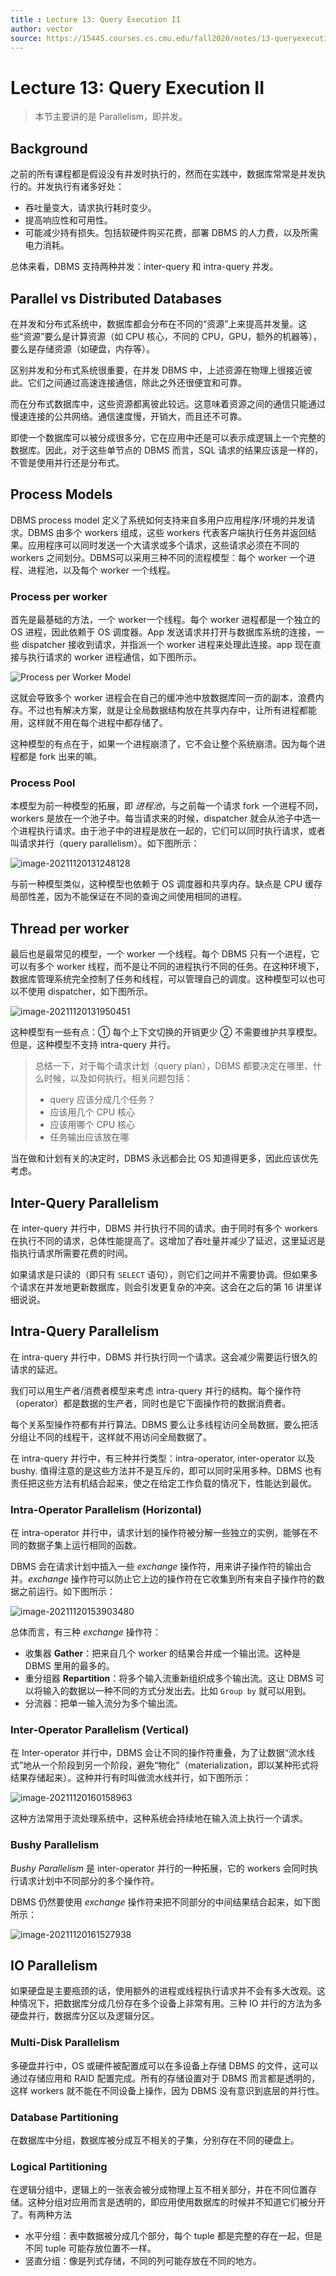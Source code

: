 ```yaml
---
title : Lecture 13: Query Execution II
author: vector
source: https://15445.courses.cs.cmu.edu/fall2020/notes/13-queryexecution2.pdf
---
```


# Lecture 13: Query Execution II

> 本节主要讲的是 Parallelism，即并发。

## Background

之前的所有课程都是假设没有并发时执行的，然而在实践中，数据库常常是并发执行的。并发执行有诸多好处：

- 吞吐量变大，请求执行耗时变少。
- 提高响应性和可用性。
- 可能减少持有损失。包括软硬件购买花费，部署 DBMS 的人力费，以及所需电力消耗。

总体来看，DBMS 支持两种并发：inter-query 和 intra-query 并发。

## Parallel vs Distributed Databases

在并发和分布式系统中，数据库都会分布在不同的“资源”上来提高并发量。这些“资源”要么是计算资源（如 CPU 核心，不同的 CPU，GPU，额外的机器等），要么是存储资源（如硬盘，内存等）。

区别并发和分布式系统很重要，在并发 DBMS 中，上述资源在物理上很接近彼此。它们之间通过高速连接通信，除此之外还很便宜和可靠。

而在分布式数据库中，这些资源都离彼此较远。这意味着资源之间的通信只能通过慢速连接的公共网络。通信速度慢，开销大，而且还不可靠。

即使一个数据库可以被分成很多分，它在应用中还是可以表示成逻辑上一个完整的数据库。因此，对于这些单节点的 DBMS 而言，SQL 请求的结果应该是一样的，不管是使用并行还是分布式。

## Process Models

DBMS process model 定义了系统如何支持来自多用户应用程序/环境的并发请求。DBMS 由多个 workers 组成，这些 workers 代表客户端执行任务并返回结果。应用程序可以同时发送一个大请求或多个请求，这些请求必须在不同的 workers 之间划分。DBMS可以采用三种不同的流程模型：每个 worker 一个进程、进程池，以及每个 worker 一个线程。

### Process per worker

首先是最基础的方法，一个 worker一个线程。每个 worker 进程都是一个独立的 OS 进程，因此依赖于 OS 调度器。App 发送请求并打开与数据库系统的连接，一些 dispatcher 接收到请求，并指派一个 worker 进程来处理此连接。app 现在直接与执行请求的 worker 进程通信，如下图所示。

![Process per Worker Model](lecture13.assets/image-20211120130051533.png)

这就会导致多个 worker 进程会在自己的缓冲池中放数据库同一页的副本，浪费内存。不过也有解决方案，就是让全局数据结构放在共享内存中，让所有进程都能用，这样就不用在每个进程中都存储了。

这种模型的有点在于，如果一个进程崩溃了，它不会让整个系统崩溃。因为每个进程都是 fork 出来的嘛。

### Process Pool

本模型为前一种模型的拓展，即 *进程池*，与之前每一个请求 fork 一个进程不同，workers 是放在一个池子中。每当请求来的时候，dispatcher 就会从池子中选一个进程执行请求。由于池子中的进程是放在一起的，它们可以同时执行请求，或者叫请求并行（query parallelism）。如下图所示：

![image-20211120131248128](lecture13.assets/image-20211120131248128.png)

与前一种模型类似，这种模型也依赖于 OS 调度器和共享内存。缺点是 CPU 缓存局部性差，因为不能保证在不同的查询之间使用相同的进程。

## Thread per worker

最后也是最常见的模型，一个 worker 一个线程。每个 DBMS 只有一个进程，它可以有多个 worker 线程，而不是让不同的进程执行不同的任务。在这种环境下，数据库管理系统完全控制了任务和线程，可以管理自己的调度。这种模型可以也可以不使用 dispatcher，如下图所示。

![image-20211120131950451](lecture13.assets/image-20211120131950451.png)

这种模型有一些有点：① 每个上下文切换的开销更少 ② 不需要维护共享模型。但是，这种模型不支持 intra-query 并行。

> 总结一下，对于每个请求计划（query plan），DBMS 都要决定在哪里、什么时候，以及如何执行。相关问题包括：
>
> - query 应该分成几个任务？
> - 应该用几个 CPU 核心
> - 应该用哪个 CPU 核心
> - 任务输出应该放在哪

当在做和计划有关的决定时，DBMS 永远都会比 OS 知道得更多，因此应该优先考虑。

## Inter-Query Parallelism

在 inter-query 并行中，DBMS 并行执行不同的请求。由于同时有多个 workers 在执行不同的请求，总体性能提高了。这增加了吞吐量并减少了延迟，这里延迟是指执行请求所需要花费的时间。

如果请求是只读的（即只有 `SELECT` 语句），则它们之间并不需要协调。但如果多个请求在并发地更新数据库，则会引发更复杂的冲突。这会在之后的第 16 讲里详细说说。

## Intra-Query Parallelism

在 intra-query 并行中，DBMS 并行执行同一个请求。这会减少需要运行很久的请求的延迟。

我们可以用生产者/消费者模型来考虑 intra-query 并行的结构。每个操作符（operator）都是数据的生产者，同时也是它下面操作符的数据消费者。

每个关系型操作符都有并行算法。DBMS 要么让多线程访问全局数据，要么把活分组让不同的线程干，这样就不用访问全局数据了。

在 intra-query 并行中，有三种并行类型：intra-operator, inter-operator 以及 bushy. 值得注意的是这些方法并不是互斥的，即可以同时采用多种。DBMS 也有责任把这些方法有机结合起来，使之在给定工作负载的情况下，性能达到最优。

### Intra-Operator Parallelism (Horizontal)

在 intra-operator 并行中，请求计划的操作符被分解一些独立的实例，能够在不同的数据子集上运行相同的函数。

DBMS 会在请求计划中插入一些 *exchange* 操作符，用来讲子操作符的输出合并。*exchange* 操作符可以防止它上边的操作符在它收集到所有来自子操作符的数据之前运行。如下图所示：

![image-20211120153903480](lecture13.assets/image-20211120153903480.png)

总体而言，有三种 *exchange* 操作符：

- 收集器 **Gather**：把来自几个 worker 的结果合并成一个输出流。这种是 DBMS 里用的最多的。
- 重分组器 **Repartition**：将多个输入流重新组织成多个输出流。这让 DBMS 可以将输入的数据以一种不同的方式分发出去。比如 `Group by` 就可以用到。
- 分流器：把单一输入流分为多个输出流。

### Inter-Operator Parallelism (Vertical)

在 Inter-operator 并行中，DBMS 会让不同的操作符重叠，为了让数据“流水线式”地从一个阶段到另一个阶段，避免“物化”（materialization，即以某种形式将结果存储起来）。这种并行有时叫做流水线并行，如下图所示：

![image-20211120160158963](lecture13.assets/image-20211120160158963.png)

这种方法常用于流处理系统中，这种系统会持续地在输入流上执行一个请求。

### Bushy Parallelism

*Bushy Parallelism* 是 inter-operator 并行的一种拓展，它的 workers 会同时执行请求计划中不同部分的多个操作符。

DBMS 仍然要使用 *exchange* 操作符来把不同部分的中间结果结合起来，如下图所示：

![image-20211120161527938](lecture13.assets/image-20211120161527938.png)

## IO Parallelism

如果硬盘是主要瓶颈的话，使用额外的进程或线程执行请求并不会有多大改观。这种情况下，把数据库分成几份存在多个设备上非常有用。三种 IO 并行的方法为多硬盘并行，数据库分区以及逻辑分区。

### Multi-Disk Parallelism

多硬盘并行中，OS 或硬件被配置成可以在多设备上存储 DBMS 的文件，这可以通过存储应用和 RAID 配置完成。所有的存储设置对于 DBMS 而言都是透明的，这样 workers 就不能在不同设备上操作，因为 DBMS 没有意识到底层的并行性。

### Database Partitioning

在数据库中分组，数据库被分成互不相关的子集，分别存在不同的硬盘上。

### Logical Partitioning

在逻辑分组中，逻辑上的一张表会被分成物理上互不相关部分，并在不同位置存储。这种分组对应用而言是透明的，即应用使用数据库的时候并不知道它们被分开了。有两种方法

- 水平分组：表中数据被分成几个部分，每个 tuple 都是完整的存在一起，但是不同 tuple 可能存放位置不一样。
- 竖直分组：像是列式存储，不同的列可能存放在不同的地方。

